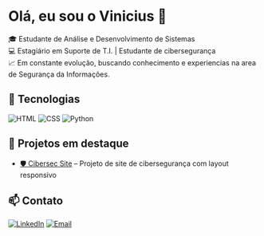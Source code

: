 # Olá, eu sou o Vinicius 👋

🎓 Estudante de Análise e Desenvolvimento de Sistemas  
💻 Estagiário em Suporte de T.I. | Estudante de cibersegurança  
📈 Em constante evolução, buscando conhecimento e experiencias na area de Segurança da Informações.

## 🚀 Tecnologias
![HTML](https://img.shields.io/badge/-HTML5-E34F26?style=flat-square&logo=html5&logoColor=white)
![CSS](https://img.shields.io/badge/-CSS3-1572B6?style=flat-square&logo=css3)
![Python](https://img.shields.io/badge/-Python-3776AB?style=flat-square&logo=python)

## 📌 Projetos em destaque
- [🛡️ Cibersec Site](https://github.com/seuuser/cibersec) – Projeto de site de cibersegurança com layout responsivo

## 📫 Contato
[![LinkedIn](https://img.shields.io/badge/-LinkedIn-blue?style=flat-square&logo=Linkedin&logoColor=white)](https://www.linkedin.com/in/vinicius-pereira27/)
[![Email](https://img.shields.io/badge/-Email-red?style=flat-square&logo=gmail&logoColor=white)](mailto:viniciuspereira102004@gmail.com?subject=Contato%20via%20GitHub&body=Ol%C3%A1%20Vinicius%2C%20gostaria%20de%20conversar%20com%20voc%C3%AA%20sobre...)



